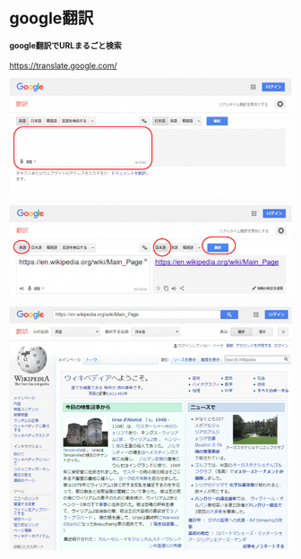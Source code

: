 # google翻訳

#### google翻訳でURLまるごと検索    

https://translate.google.com/

![](file/google_001/i001.png)



![](file/google_001/i002.png)

![](file/google_001/i003.png)

